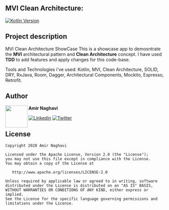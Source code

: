 ## MVI Clean Architecture: 
[![Kotlin Version](https://img.shields.io/badge/kotlin-1.3.72-blue.svg)](http://kotlinlang.org/)


## Project description

MVI Clean Architecture ShowCase
This is a showcase app to demosntrate the <strong>MVI</strong> architectural pattern and <strong>Clean Architecture</strong> concept.
I have used <strong>TDD</strong> to add features and apply changes for this code-base.

Tools and Technologies i've used:
Kotlin, MVI, Clean Architecture, SOLID, DRY, RxJava, Room, Dagger, Architectural Components, Mockito, Espresso, Retrofit.


## Author

<a href="https://www.linkedin.com/in/amir-naghavi-b45a6390" target="_blank">
  <img src="https://avatars1.githubusercontent.com/u/7318469?s=400&u=455b6a287f976f874dc8633df5c01555055d9d2c&v=4" width="70" align="left">
</a>

**Amir Naghavi**

[![Linkedin](https://img.shields.io/badge/-linkedin-grey?logo=linkedin)](https://www.linkedin.com/in/amir-naghavi-b45a6390/)
[![Twitter](https://img.shields.io/badge/-twitter-grey?logo=twitter)](https://twitter.com/AmirNaghavi4)

## License

    Copyright 2020 Amir Naghavi 

    Licensed under the Apache License, Version 2.0 (the "License");
    you may not use this file except in compliance with the License.
    You may obtain a copy of the License at

       http://www.apache.org/licenses/LICENSE-2.0

    Unless required by applicable law or agreed to in writing, software
    distributed under the License is distributed on an "AS IS" BASIS,
    WITHOUT WARRANTIES OR CONDITIONS OF ANY KIND, either express or implied.
    See the License for the specific language governing permissions and
    limitations under the License.


